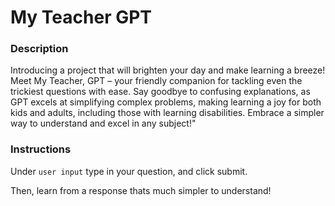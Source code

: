 # My Teacher GPT

### Description

Introducing a project that will brighten your day and make learning a breeze! Meet My Teacher, GPT – your friendly companion for tackling even the trickiest questions with ease. Say goodbye to confusing explanations, as GPT excels at simplifying complex problems, making learning a joy for both kids and adults, including those with learning disabilities. Embrace a simpler way to understand and excel in any subject!"


### Instructions

Under `user input` type in your question, and click submit.

Then, learn from a response thats much simpler to understand!





